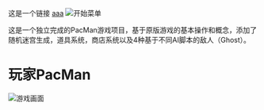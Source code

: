 这是一个链接 [aaa](https://naughtyfishrei.github.io/PacManProject/indexa.html)
![开始菜单](https://github.com/NaughtyFishRei/PacManProject/raw/master/ScreenShots/1.mainmenu.PNG)

这是一个独立完成的PacMan游戏项目，基于原版游戏的基本操作和概念，添加了随机迷宫生成，道具系统，商店系统以及4种基于不同AI脚本的敌人（Ghost）。

# 玩家PacMan
![游戏画面](https://github.com/NaughtyFishRei/PacManProject/raw/master/ScreenShots/8.game.PNG)
